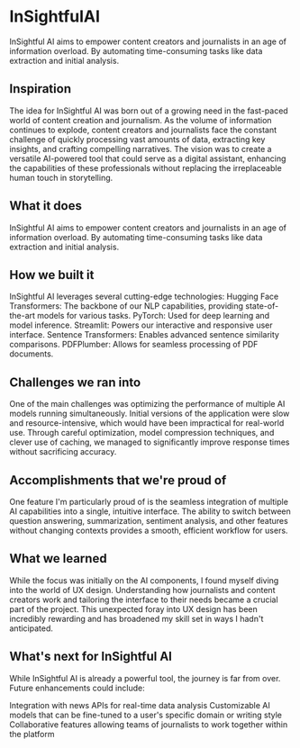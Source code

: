 # InSightfulAI
InSightful AI aims to empower content creators and journalists in an age of information overload. By automating time-consuming tasks like data extraction and initial analysis.


## Inspiration
The idea for InSightful AI was born out of a growing need in the fast-paced world of content creation and journalism. As the volume of information continues to explode, content creators and journalists face the constant challenge of quickly processing vast amounts of data, extracting key insights, and crafting compelling narratives. The vision was to create a versatile AI-powered tool that could serve as a digital assistant, enhancing the capabilities of these professionals without replacing the irreplaceable human touch in storytelling.
## What it does
InSightful AI aims to empower content creators and journalists in an age of information overload. By automating time-consuming tasks like data extraction and initial analysis.

## How we built it
InSightful AI leverages several cutting-edge technologies:
Hugging Face Transformers: The backbone of our NLP capabilities, providing state-of-the-art models for various tasks.
PyTorch: Used for deep learning and model inference.
Streamlit: Powers our interactive and responsive user interface.
Sentence Transformers: Enables advanced sentence similarity comparisons.
PDFPlumber: Allows for seamless processing of PDF documents.

## Challenges we ran into
One of the main challenges was optimizing the performance of multiple AI models running simultaneously. Initial versions of the application were slow and resource-intensive, which would have been impractical for real-world use. Through careful optimization, model compression techniques, and clever use of caching, we managed to significantly improve response times without sacrificing accuracy.

## Accomplishments that we're proud of
One feature I'm particularly proud of is the seamless integration of multiple AI capabilities into a single, intuitive interface. The ability to switch between question answering, summarization, sentiment analysis, and other features without changing contexts provides a smooth, efficient workflow for users.

## What we learned
While the focus was initially on the AI components, I found myself diving into the world of UX design. Understanding how journalists and content creators work and tailoring the interface to their needs became a crucial part of the project. This unexpected foray into UX design has been incredibly rewarding and has broadened my skill set in ways I hadn't anticipated.

## What's next for InSightful AI
While InSightful AI is already a powerful tool, the journey is far from over. Future enhancements could include:

Integration with news APIs for real-time data analysis
Customizable AI models that can be fine-tuned to a user's specific domain or writing style
Collaborative features allowing teams of journalists to work together within the platform
